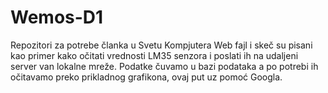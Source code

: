 # Wemos-D1

Repozitori za potrebe članka u Svetu Kompjutera
Web fajl i skeč su pisani kao primer kako očitati vrednosti LM35 senzora i poslati ih na udaljeni server van lokalne mreže.
Podatke čuvamo u bazi podataka a po potrebi ih očitavamo preko prikladnog grafikona, ovaj put uz pomoć Googla.
